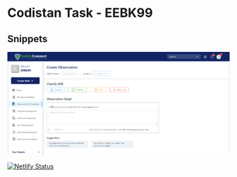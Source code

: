 # Codistan Task - EEBK99

## Snippets

![](src\assets\images\1.PNG)

[![Netlify Status](https://api.netlify.com/api/v1/badges/05cb7fb7-169e-4832-a76d-ca1da6e6cc03/deploy-status)](https://app.netlify.com/sites/codistan-eebk99/deploys)
